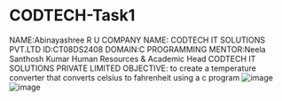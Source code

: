 # CODTECH-Task1
NAME:Abinayashree R U
COMPANY NAME: CODTECH IT SOLUTIONS PVT.LTD
ID:CT08DS2408
DOMAIN:C PROGRAMMING
MENTOR:Neela Santhosh Kumar
Human Resources & Academic Head
CODTECH IT SOLUTIONS PRIVATE LIMITED
OBJECTIVE:
to create a temperature converter that converts celsius to fahrenheit using a c program
![image](https://github.com/Abinayaru230605/CODTECH-Task1/assets/167668420/5430eeaa-faf9-4c0e-9f23-0d8aece15971)
![image](https://github.com/Abinayaru230605/CODTECH-Task1/assets/167668420/903af44b-7e87-4c33-997b-4d40d7da7d16)
